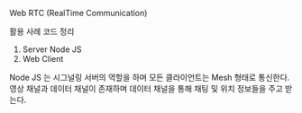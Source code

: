 Web RTC (RealTime Communication)

활용 사례 코드 정리

1. Server Node JS
2. Web Client 

Node JS 는 시그널링 서버의 역할을 하며 모든 클라이언트는 Mesh 형태로 통신한다.
영상 채널과 데이터 채널이 존재하며 데이터 채널을 통해 채팅 및 위치 정보들을 주고 받는다.
